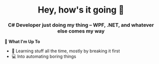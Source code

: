 <h1 align="center">Hey, how's it going 👋</h1>
<h3 align="center">C# Developer just doing my thing – WPF, .NET, and whatever else comes my way</h3>

🚧 **What I'm Up To**  
- 🧠 Learning stuff all the time, mostly by breaking it first  
- 💻 Into automating boring things  
